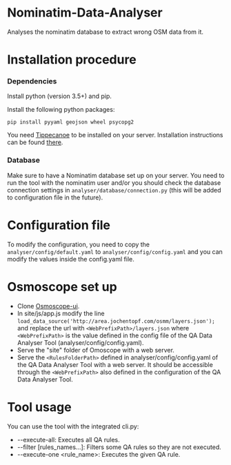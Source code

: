 # Nominatim-Data-Analyser

Analyses the nominatim database to extract wrong OSM data from it.

# Installation procedure

### Dependencies

Install python (version 3.5+) and pip.

Install the following python packages:

```
pip install pyyaml geojson wheel psycopg2
```

You need [Tippecanoe](https://github.com/mapbox/tippecanoe) to be installed on your server. Installation instructions can be found [there](https://github.com/mapbox/tippecanoe#installation).

### Database

Make sure to have a Nominatim database set up on your server.
You need to run the tool with the nominatim user and/or you should check the database connection settings in ```analyser/database/connection.py``` (this will be added to configuration file in the future).

# Configuration file

To modify the configuration, you need to copy the ```analyser/config/default.yaml``` to ```analyser/config/config.yaml``` and you can modify the values inside the config.yaml file.

# Osmoscope set up

* Clone [Osmoscope-ui](https://github.com/osmoscope/osmoscope-ui).
* In site/js/app.js modify the line ```load_data_source('http://area.jochentopf.com/osmm/layers.json');``` and replace the url with ```<WebPrefixPath>/layers.json``` where ```<WebPrefixPath>``` is the value defined in the config file of the QA Data Analyser Tool (analyser/config/config.yaml).
* Serve the "site" folder of Omoscope with a web server.
* Serve the ```<RulesFolderPath>``` defined in analyser/config/config.yaml of the QA Data Analyser Tool with a web server. It should be accessible through the ```<WebPrefixPath>``` also defined in the configuration of the QA Data Analyser Tool.
  
# Tool usage
  
You can use the tool with the integrated cli.py:
* --execute-all: Executes all QA rules.
* --filter [rules_names…]: Filters some QA rules so they are not executed.
* --execute-one <rule_name>: Executes the given QA rule.
